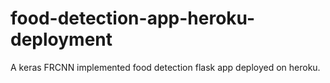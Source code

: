 # food-detection-app-heroku-deployment
A keras FRCNN implemented food detection flask app deployed on heroku.
